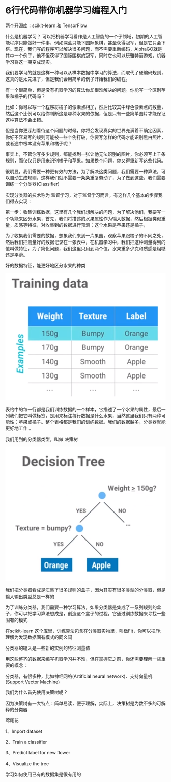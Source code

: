 # 6行代码带你机器学习编程入门

两个开源库：scikit-learn 和 TensorFlow

什么是机器学习？  可以把机器学习看作是人工智能的一个子领域，初期的人工智能程序只能做好一件事，例如深蓝只能下国际象棋，甚至获得冠军，但是它只会下棋。现在，我们写的程序可以解决很多问题，而不需要重新编码，AlphaGO就是其中一个例子，他不但获得了国际围棋的冠军，同时它也可以玩雅特丽游戏，机器学习将这一期变成现实。

我们要学习的就是这样一种可以从样本数据中学习的算法，而取代了硬编码规则，这真的是太先进了，但是我们会用简单的例子开始我们的编程。

有一个很简单，但是没有机器学习的算法你却很难解决的问题。你能写一个区别苹果和橘子的代码吗？

比如：你可以写一个程序将橘子的像素点相加，然后比较其中绿色像素点的数量，然后这个比例可以给你判断这是哪种水果的依据，但是只有一些简单图片才能保证这种算法不会出错。

但是当你更深刻看待这个问题的时候，你将会发现真实的世界充满着不确定因素，你好不容易写的规则可能被一些个例打破，你要写怎样的代码才能识别黑白照片，或者途中根本没有苹果和橘子呢？

事实上，不管你写多少规则，都能找到一张让他无法识别的图片，你必须写上千条规则，而仅仅只是用来识别橘子和苹果。如果换个问题，你又得重新写这些代码。

很明显，我们需要一种更有效的方法，为了解决这类问题，我们需要一种算法，可以自动生成规则，这样我们就不需要一条条重复劳动了，为了做到这些，我们需要训练一个分类器(Classifier)

实现分类器的技术称为 监督学习，对于监督学习而言，有这样几个基本的步骤我们得去实现：

第一步：收集训练数据，这里有几个我们想解决的问题，为了解决他们，我要写一个功能来区分水果，首先，我们将描述的水果属性作为输入数据，然后根据类似重量，质感等特征，对收集到的数据进行预测：这个水果是苹果还是橘子，

为了收集我们需要的数据，想象我们来到一片果园，观察苹果跟橘子的不同之处，然后我们把测量好的数据记录在一张表中，在机器学习中，我们把这种测量得到的值叫做特征，为了简化问题，我们这里只用到两个值，水果重多少克和质感是粗糙还是平滑。

好的数据特征，能更好地区分水果的种类

![1534664621233](TrainingData.png)

表格中的每一行都是我们训练数据的一个样本，它描述了一个水果的属性，最后一列我们把它叫做标签，是用来标注每行数据是什么水果，当然这里我们只有两种可能性：苹果或橘子。整个表格都是我们的训练数据。我们的数据越多，分类器就能更好地工作 。

我们用到的分类器类型，叫做 决策树

![1534666655491](DecisionTree.png)

我们把分类器看成是汇集了很多规则的盒子，因为其实有很多类型的分类器，但是输入输出类型总是一样的

为了训练分类器，我们需要一种学习算法，如果分类器是集成了一系列规则的盒子，你可以把学习算法想成是，创造这个盒子的过程，它通过训练数据来寻找一些固有的模式

在scikit-learn 这个库里，训练算法包含在分类器实物里，叫做Fit，你可以把Fit 理解为发现数据固有模式的同义词

分类器的输入是一些新的实例的特征测量值

用这些整齐的数据来编写机器学习并不难，但在掌握它之前，你还需要理解一些重要的概念：

分类器，有很多种，比如神经网络(Artificial neural network)、支持向量机(Support Vector Machine)

我们为什么首先使用决策树呢？

因为决策树有一大特点：简单易读，便于理解，实际上，决策树是为数不多的可解释的分类器

莺尾花

1、Import dataset

2、Train a classifier

3、Predict label for new flower

4、Visualize the tree

学习如何使用已有的数据集是很有用的

